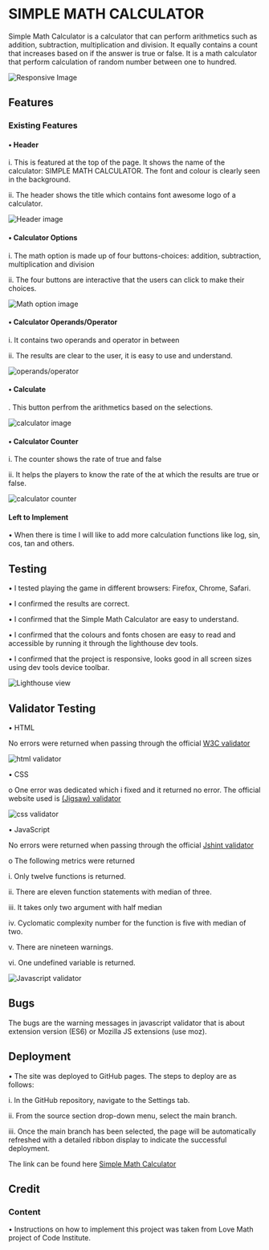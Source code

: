 # SIMPLE MATH CALCULATOR
Simple Math Calculator is a calculator that can perform arithmetics such as addition, subtraction, multiplication and division.
It equally contains a count that increases based on if the answer is true or false. It is a math calculator that perform calculation of random number between one to hundred.

![Responsive Image](<assets/images/responsiveimage.png>)

## Features <br>

### Existing Features

#### •	Header

i. This is featured at the top of the page. It shows the name of the calculator: SIMPLE MATH CALCULATOR. The font and colour is clearly seen in the background.

  ii.	The header shows the title which contains font awesome logo of a calculator.

![Header image](<assets/images/headerpix.png>)

#### •	Calculator Options
i.	The math option is made up of four buttons-choices: addition, subtraction, multiplication and division

ii. The four buttons are interactive that the users can click to make their choices.

![Math option image](<assets/images/mathoption.png>)

#### •	Calculator Operands/Operator
i. It contains two operands and operator in between

ii.	The results are clear to the user, it is easy to use and understand.  

![operands/operator](<assets/images/operands&operator.png>)

#### •	Calculate

  . This button perfrom the arithmetics based on the selections.

  ![calculator image](<assets/images/calculateimage.png>)

#### •	Calculator Counter
i.	The  counter shows the rate of true and false

ii.	 It helps the players to know the rate of the at which the results are true or false.

![calculator counter](<assets/images/trueorfalse.png>)  

#### Left to Implement
•	When there is time I will like to add more calculation functions like log, sin, cos, tan and others.

## Testing
•	I tested playing the game in different browsers: Firefox, Chrome, Safari.

•	I confirmed the results are correct.

•	I confirmed that the Simple Math Calculator are easy to understand.

•	I confirmed that the colours and fonts chosen are easy to read and accessible by running it through the lighthouse dev tools.

•	I confirmed that the project is responsive, looks good in all screen sizes using dev tools device toolbar.

![Lighthouse view](<assets/images/lighthouseimage.png>)

## Validator Testing

•	HTML 

No errors were returned when passing through the official [W3C validator](https://validator.w3.org/)

![html validator](<assets/images/htmlvalidator.png>)

•	CSS

o	One error was dedicated which i fixed and it returned no error. The official website used is [(Jigsaw) validator](https://jigsaw.w3.org/css-validator/)

![css validator](<assets/images/cssvalidator.png>)

•	JavaScript

No errors were returned when passing through the official [Jshint validator](https://jshint.com/)

o	The following metrics were returned

i. Only twelve functions is returned.

ii. There are eleven function statements with median of three.

iii. It takes only two argument with half median

iv. Cyclomatic complexity number for the function is five with median of two.

v. There are nineteen warnings.

vi. One undefined variable is returned.

![Javascript validator](<assets/images/jsvalidator.png>)

## Bugs
The bugs are the warning messages in javascript validator that is about extension version (ES6) or Mozilla JS extensions (use moz).

## Deployment
•	The site was deployed to GitHub pages. The steps to deploy are as follows:

i. In the GitHub repository, navigate to the Settings tab.

ii. From the source section drop-down menu, select the main branch.

iii. Once the main branch has been selected, the page will be automatically refreshed with a detailed ribbon display to indicate the successful deployment.

The link can be found here [Simple Math Calculator](https://chijioke100.github.io/simple-math-calculator/)

## Credit
### Content
•	Instructions on how to implement this project was taken from Love Math project of Code Institute. 





